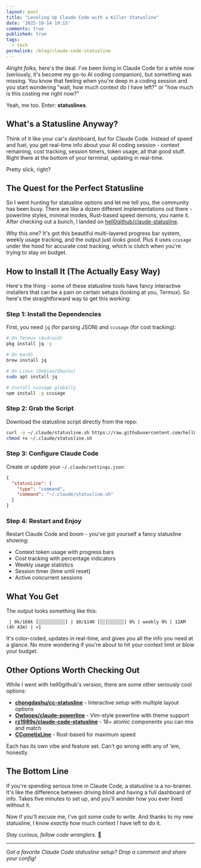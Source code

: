 ```yaml
---
layout: post
title: "Leveling Up Claude Code with a Killer Statusline"
date: '2025-10-14 19:15'
comments: true
published: true
tags:
  - tech
permalink: /blog/claude-code-statusline
---
```


*Alright folks,* here's the deal. I've been living in Claude Code for a while now (seriously, it's become my go-to AI coding companion), but something was missing. You know that feeling when you're deep in a coding session and you start wondering "wait, how much context do I have left?" or "how much is this costing me right now?"

Yeah, me too. Enter: **statuslines**.

## What's a Statusline Anyway?

Think of it like your car's dashboard, but for Claude Code. Instead of speed and fuel, you get real-time info about your AI coding session - context remaining, cost tracking, session timers, token usage, all that good stuff. Right there at the bottom of your terminal, updating in real-time.

Pretty slick, right?

## The Quest for the Perfect Statusline

So I went hunting for statusline options and let me tell you, the community has been busy. There are like a dozen different implementations out there - powerline styles, minimal modes, Rust-based speed demons, you name it. After checking out a bunch, I landed on [hell0github/claude-statusline](https://github.com/hell0github/claude-statusline).

Why this one? It's got this beautiful multi-layered progress bar system, weekly usage tracking, and the output just *looks good*. Plus it uses `ccusage` under the hood for accurate cost tracking, which is clutch when you're trying to stay on budget.

## How to Install It (The Actually Easy Way)

Here's the thing - some of these statusline tools have fancy interactive installers that can be a pain on certain setups (looking at you, Termux). So here's the straightforward way to get this working:

### Step 1: Install the Dependencies

First, you need `jq` (for parsing JSON) and `ccusage` (for cost tracking):

```bash
# On Termux (Android)
pkg install jq -y

# On macOS
brew install jq

# On Linux (Debian/Ubuntu)
sudo apt install jq

# Install ccusage globally
npm install -g ccusage
```

### Step 2: Grab the Script

Download the statusline script directly from the repo:

```bash
curl -o ~/.claude/statusline.sh https://raw.githubusercontent.com/hell0github/claude-statusline/main/statusline.sh
chmod +x ~/.claude/statusline.sh
```

### Step 3: Configure Claude Code

Create or update your `~/.claude/settings.json`:

```json
{
  "statusLine": {
    "type": "command",
    "command": "~/.claude/statusline.sh"
  }
}
```

### Step 4: Restart and Enjoy

Restart Claude Code and boom - you've got yourself a fancy statusline showing:
- Context token usage with progress bars
- Cost tracking with percentage indicators
- Weekly usage statistics
- Session timer (time until reset)
- Active concurrent sessions

## What You Get

The output looks something like this:

```
 | 0k/168k [░░░░░░░░░░] | $0/$140 [░░│░░░░░░] 0% | weekly 0% | 12AM (4h 43m) | ×1
```

It's color-coded, updates in real-time, and gives you all the info you need at a glance. No more wondering if you're about to hit your context limit or blow your budget.

## Other Options Worth Checking Out

While I went with hell0github's version, there are some other seriously cool options:

- **[chongdashu/cc-statusline](https://github.com/chongdashu/cc-statusline)** - Interactive setup with multiple layout options
- **[Owloops/claude-powerline](https://github.com/Owloops/claude-powerline)** - Vim-style powerline with theme support
- **[rz1989s/claude-code-statusline](https://github.com/rz1989s/claude-code-statusline)** - 18+ atomic components you can mix and match
- **[CCometixLine](https://github.com/Haleclipse/CCometixLine)** - Rust-based for maximum speed

Each has its own vibe and feature set. Can't go wrong with any of 'em, honestly.

## The Bottom Line

If you're spending serious time in Claude Code, a statusline is a no-brainer. It's like the difference between driving blind and having a full dashboard of info. Takes five minutes to set up, and you'll wonder how you ever lived without it.

Now if you'll excuse me, I've got some code to write. And thanks to my new statusline, I know *exactly* how much context I have left to do it.

*Stay curious, fellow code wranglers.* 🚀

---

*Got a favorite Claude Code statusline setup? Drop a comment and share your config!*
